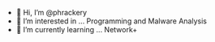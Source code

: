 - 👋 Hi, I’m @phrackery
- 👀 I’m interested in ...
Programming and Malware Analysis
- 🌱 I’m currently learning ...
Network+
<!---
phrackery/phrackery is a ✨ special ✨ repository because its `README.md` (this file) appears on your GitHub profile.
You can click the Preview link to take a look at your changes.
--->
